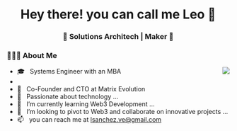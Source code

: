 
<!---
ldsanchez/ldsanchez is a ✨ special ✨ repository because its `README.md` (this file) appears on your GitHub profile.
You can click the Preview link to take a look at your changes.
--->

<h1 align="center"> Hey there! you can call me Leo 👋 </h1>
<h3 align="center"> 🚀 Solutions Architech | Maker 🚀 </h3>

<h3> 👨🏻‍💻 About Me </h3>

<img align="right" src="https://github-readme-stats.vercel.app/api?username=ldsanchez&show_icons=true&hide_border=true" />

- 🎓 &nbsp; Systems Engineer with an MBA
- 
- 💼 &nbsp; Co-Founder and CTO at Matrix Evolution
- 👀 &nbsp; Passionate about technology ...
- 🌱 &nbsp; I’m currently learning Web3 Development ...
- 💞️ &nbsp; I’m looking to pivot to Web3 and collaborate on innovative projects ...
- 📫 &nbsp; you can reach me at lsanchez.ve@gmail.com
